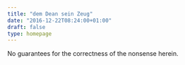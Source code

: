 ```yaml
---
title: "dem Dean sein Zeug"
date: "2016-12-22T08:24:00+01:00"
draft: false
type: homepage
---
```


No guarantees for the correctness of the nonsense herein.
